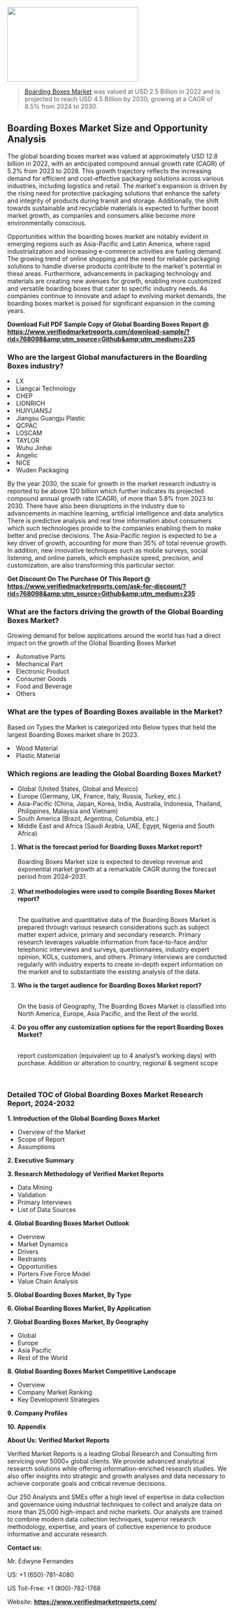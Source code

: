<img src="https://ffe5etoiles.com/wp-content/uploads/2024/12/MST1-300x171.png" alt="" width="300" height="171" class="alignnone size-medium wp-image-20088" /><blockquote><p><p><a href="https://www.verifiedmarketreports.com/download-sample/?rid=768098&utm_source=Github&utm_medium=235" target="_blank">Boarding Boxes Market</a> was valued at USD 2.5 Billion in 2022 and is projected to reach USD 4.5 Billion by 2030, growing at a CAGR of 8.5% from 2024 to 2030.</p></blockquote><p><h2>Boarding Boxes Market Size and Opportunity Analysis</h2><p>The global boarding boxes market was valued at approximately USD 12.8 billion in 2022, with an anticipated compound annual growth rate (CAGR) of 5.2% from 2023 to 2028. This growth trajectory reflects the increasing demand for efficient and cost-effective packaging solutions across various industries, including logistics and retail. The market's expansion is driven by the rising need for protective packaging solutions that enhance the safety and integrity of products during transit and storage. Additionally, the shift towards sustainable and recyclable materials is expected to further boost market growth, as companies and consumers alike become more environmentally conscious.</p><p>Opportunities within the boarding boxes market are notably evident in emerging regions such as Asia-Pacific and Latin America, where rapid industrialization and increasing e-commerce activities are fueling demand. The growing trend of online shopping and the need for reliable packaging solutions to handle diverse products contribute to the market's potential in these areas. Furthermore, advancements in packaging technology and materials are creating new avenues for growth, enabling more customized and versatile boarding boxes that cater to specific industry needs. As companies continue to innovate and adapt to evolving market demands, the boarding boxes market is poised for significant expansion in the coming years.</p></p><p class=""><strong>Download Full PDF Sample Copy of Global Boarding Boxes Report @ <a href="https://www.verifiedmarketreports.com/download-sample/?rid=768098&amp;utm_source=Github&amp;utm_medium=235" target="_blank">https://www.verifiedmarketreports.com/download-sample/?rid=768098&amp;utm_source=Github&amp;utm_medium=235</a></strong></p><h3 id="" class="">Who are the largest Global manufacturers in the Boarding Boxes industry?</h3><p><li>LX</li><li> Liangcai Technology</li><li> CHEP</li><li> LIONRICH</li><li> HUIYUANSJ</li><li> Jiangsu Guangju Plastic</li><li> QCPAC</li><li> LOSCAM</li><li> TAYLOR</li><li> Wuhu Jinhai</li><li> Angelic</li><li> NICE</li><li> Wuden Packaging</li></p><div class=""><div class="" dir="" data-message-author-role="" data-message-id="" data-message-model-slug=""><div class=""><div class=""><div class=""><div class="" dir="" data-message-author-role="" data-message-id="" data-message-model-slug=""><div class=""><div class=""><p>By the year 2030, the scale for growth in the market research industry is reported to be above 120 billion which further indicates its projected compound annual growth rate (CAGR), of more than 5.8% from 2023 to 2030. There have also been disruptions in the industry due to advancements in machine learning, artificial intelligence and data analytics There is predictive analysis and real time information about consumers which such technologies provide to the companies enabling them to make better and precise decisions. The Asia-Pacific region is expected to be a key driver of growth, accounting for more than 35% of total revenue growth. In addition, new innovative techniques such as mobile surveys, social listening, and online panels, which emphasize speed, precision, and customization, are also transforming this particular sector.</p><p><strong>Get Discount On The Purchase Of This Report @&nbsp; <a href="https://www.verifiedmarketreports.com/ask-for-discount/?rid=768098&amp;utm_source=Github&amp;utm_medium=235" target="_blank">https://www.verifiedmarketreports.com/ask-for-discount/?rid=768098&amp;utm_source=Github&amp;utm_medium=235</a></strong></p></div></div></div></div></div></div></div></div><h3 id="" class="">What are the factors driving the growth of the Global Boarding Boxes Market?</h3><p id="" class="">Growing demand for below applications around the world has had a direct impact on the growth of the Global Boarding Boxes Market</p><p id="" class=""><li>Automative Parts</li><li> Mechanical Part</li><li> Electronic Product</li><li> Consumer Goods</li><li> Food and Beverage</li><li> Others</li></p><h3 id="" class="">What are the types of Boarding Boxes available in the Market?</h3><p id="" class="">Based on Types the Market is categorized into Below types that held the largest Boarding Boxes market share In 2023.</p><p id="" class=""><li>Wood Material</li><li> Plastic Material</li></p><h3 id="" class="">Which regions are leading the Global Boarding Boxes Market?</h3><ul><li>Global (United States, Global and Mexico)</li><li>Europe (Germany, UK, France, Italy, Russia, Turkey, etc.)</li><li>Asia-Pacific (China, Japan, Korea, India, Australia, Indonesia, Thailand, Philippines, Malaysia and Vietnam)</li><li>South America (Brazil, Argentina, Columbia, etc.)</li><li>Middle East and Africa (Saudi Arabia, UAE, Egypt, Nigeria and South Africa)</li></ul><p><ol><li><strong>What is the forecast period for Boarding Boxes Market report?<br /></strong><br /><span data-sheets-root="1" data-sheets-value="{&quot;1&quot;:2,&quot;2&quot;:&quot;XXXX size is expected to develop revenue and exponential market growth at a remarkable CAGR during the forecast period from 2024&ndash;2030.&quot;}" data-sheets-userformat="{&quot;2&quot;:12674,&quot;4&quot;:{&quot;1&quot;:2,&quot;2&quot;:16776960},&quot;10&quot;:2,&quot;11&quot;:0,&quot;15&quot;:&quot;Arial&quot;,&quot;16&quot;:12}">Boarding Boxes Market size is expected to develop revenue and exponential market growth at a remarkable CAGR during the forecast period from 2024&ndash;2031.</span><br /><br /></li><li><strong>What methodologies were used to compile Boarding Boxes Market report?<br /><br /></strong><p>The qualitative and quantitative data of the&nbsp;Boarding Boxes Market is prepared through various research considerations such as subject matter expert advice, primary and secondary research. Primary research leverages valuable information from face-to-face and/or telephonic interviews and surveys, questionnaires, industry expert opinion, KOLs, customers, and others. Primary interviews are conducted regularly with industry experts to create in-depth expert information on the market and to substantiate the existing analysis of the data.&nbsp;</p></li><li><strong>Who is the target audience for Boarding Boxes Market report?<br /><br /></strong><p>On the basis of Geography, The&nbsp;Boarding Boxes Market is classified into North America, Europe, Asia Pacific, and the Rest of the world.</p></li><li><strong>Do you offer any customization options for the report Boarding Boxes Market?<br /><br /></strong><p>report customization (equivalent up to 4 analyst&rsquo;s working days) with purchase. Addition or alteration to country, regional &amp; segment scope</p><p>&nbsp;</p></li></ol></p><h3 id="" class="">Detailed TOC of Global Boarding Boxes Market Research Report, 2024-2032</h3><p id="" class=""><strong>1. Introduction of the Global Boarding Boxes Market</strong></p><ul><li>Overview of the Market</li><li>Scope of Report</li><li>Assumptions</li></ul><p id="" class=""><strong>2. Executive Summary</strong></p><p id="" class=""><strong>3. Research Methodology of&nbsp;Verified Market Reports</strong></p><ul><li>Data Mining</li><li>Validation</li><li>Primary Interviews</li><li>List of Data Sources</li></ul><p id="" class=""><strong>4. Global Boarding Boxes Market Outlook</strong></p><ul><li>Overview</li><li>Market Dynamics</li><li>Drivers</li><li>Restraints</li><li>Opportunities</li><li>Porters Five Force Model</li><li>Value Chain Analysis</li></ul><p id="" class=""><strong>5. Global Boarding Boxes Market, By&nbsp;Type</strong></p><p id="" class=""><strong>6. Global Boarding Boxes Market, By Application</strong></p><p id="" class=""><strong>7. Global Boarding Boxes Market, By Geography</strong></p><ul><li>Global</li><li>Europe</li><li>Asia Pacific</li><li>Rest of the World</li></ul><p id="" class=""><strong>8. Global Boarding Boxes Market Competitive Landscape</strong></p><ul><li>Overview</li><li>Company Market Ranking</li><li>Key Development Strategies</li></ul><p id="" class=""><strong>9. Company Profiles</strong></p><p id="" class=""><strong>10. Appendix</strong></p><p id="" class=""><strong>About Us: Verified Market Reports</strong></p><p id="" class="">Verified Market Reports is a leading Global Research and Consulting firm servicing over 5000+ global clients. We provide advanced analytical research solutions while offering information-enriched research studies. We also offer insights into strategic and growth analyses and data necessary to achieve corporate goals and critical revenue decisions.</p><p id="" class="">Our 250 Analysts and SMEs offer a high level of expertise in data collection and governance using industrial techniques to collect and analyze data on more than 25,000 high-impact and niche markets. Our analysts are trained to combine modern data collection techniques, superior research methodology, expertise, and years of collective experience to produce informative and accurate research.</p><p id="" class=""><strong>Contact us:</strong></p><p id="" class="">Mr. Edwyne Fernandes</p><p id="" class="">US: +1 (650)-781-4080</p><p id="" class="">US Toll-Free: +1 (800)-782-1768</p><p id="" class="">Website: <a target="" data-test-app-aware-link=""><strong>https://www.verifiedmarketreports.com/</strong></a></p>
